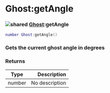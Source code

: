 # Ghost:getAngle

### ![shared](../../home/ghost/.gitbook/assets/shared.png) [Ghost](../../home/ghost/home/Ghost/):getAngle

```lua
number Ghost:getAngle()
```

### Gets the current ghost angle in degrees

### Returns

| Type   |    Description |
| ------ | -------------: |
| number | No description |
